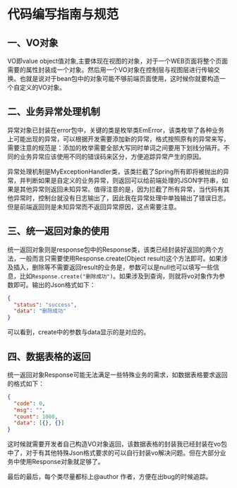 # 代码编写指南与规范

## 一、VO对象

VO即value object值对象,主要体现在视图的对象，对于一个WEB页面将整个页面需要的属性封装成一个对象。然后用一个VO对象在控制层与视图层进行传输交换。也就是说对于bean包中的对象可能不够前端页面使用，这时候你就要构造一个自定义的VO对象。

## 二、业务异常处理机制

异常对象已封装在error包中，关键的类是枚举类EmError，该类枚举了各种业务上可能出现的异常，可以根据开发需要添加新的异常，格式按照原有的异常来写，需要注意的规范是：添加的枚举需要全部大写同时单词之间要用下划线分隔开。不同的业务异常应该使用不同的错误码来区分，方便追踪异常产生的原因。

异常处理机制是MyExceptionHandler类，该类拦截了Spring所有即将被抛出的异常，并判断如果是自定义的业务异常，则返回可以给前端处理的JSON字符串，如果是其他异常则返回未知异常。值得注意的是，因为拦截了所有异常，当代码有其他异常时，控制台就没有日志输出了，因此我在异常处理中单独输出了错误日志。但是前端返回则是未知异常而不返回异常原因，这点需要注意。

## 三、统一返回对象的使用

统一返回对象则是response包中的Response类，该类已经封装好返回的两个方法，一般而言只需要使用Response.create(Object result)这个方法即可。如果涉及插入，删除等不需要返回result的业务是，参数可以是null也可以填写一些信息，比如```Response.create("删除成功")```。如果涉及到查询，则就将vo对象作为参数即可。输出的Json格式如下：

```json
{
  "status": "success",
  "data": "删除成功"
}
```

可以看到，create中的参数与data显示的是对应的。

## 四、数据表格的返回

统一返回对象Response可能无法满足一些特殊业务的需求，如数据表格要求返回的格式如下：

```json
{
  "code": 0,
  "msg": "",
  "count": 1000,
  "data": [{}, {}]
} 
```

这时候就需要开发者自己构造VO对象返回，该数据表格的封装我已经封装在vo包中了，对于有其他特殊Json格式要求的可以自行封装vo解决问题。但在大部分业务中使用Response对象就足够了。

最后的最后，每个类尽量都标上@author 作者，方便在出bug的时候追踪。